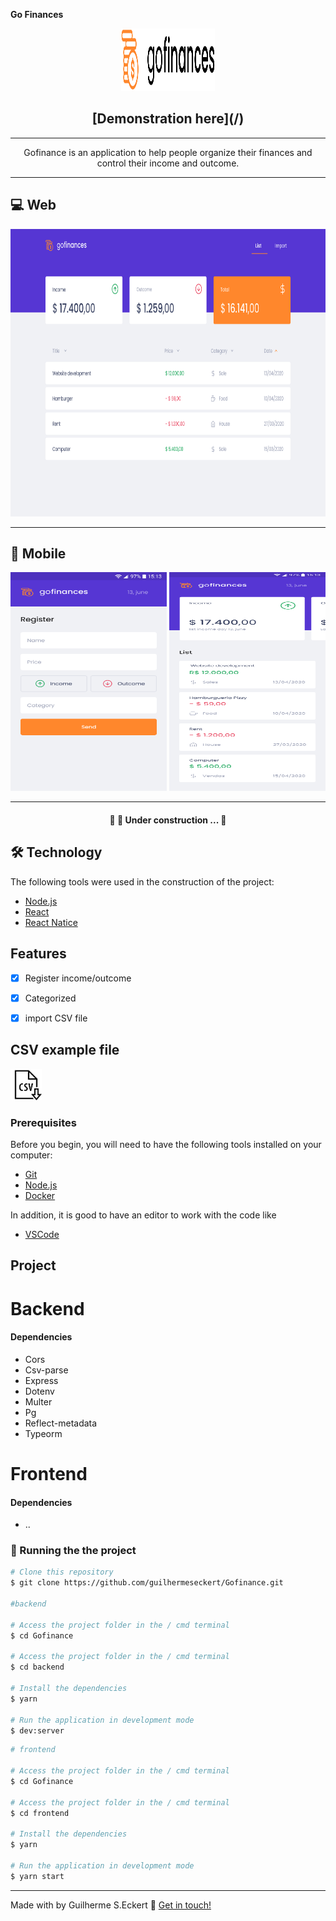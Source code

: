  **Go Finances**


<p align="center">
  <img width="150" height="100" src="img/logo.png">
</p>


<h2 align="center">
   [Demonstration here](/)
</h2>

---

<div align="center">
  Gofinance is an application to help people organize their finances and control their income and outcome.
</div>


---

## 💻 Web
 <p align="center">
  <img width="680" height="460" src="img/web.png">
</p>

---

## 📱 Mobile

<p align="center">
  <img width="250" height="350" src="img/mobile.png">
  <img width="250" height="350" src="img/mobile_1.png">
</p>


</div>

---

<h4 align="center">
	🚧  🚀 Under  construction ...  🚧
</h4>


## 🛠 Technology

The following tools were used in the construction of the project:

- [Node.js](https://nodejs.org/en/)
- [React](https://pt-br.reactjs.org/)
- [React Natice](https://reactnative.dev/)



## Features

- [x] Register income/outcome
- [x] Categorized
- [x] import CSV file


## CSV example file

<a href="./img/file.csv" download>
  <img width="50" height="50" src="./img/csv.png" alt="File">
</a>


### Prerequisites

Before you begin, you will need to have the following tools installed on your computer:

 - [Git](https://git-scm.com)
 - [Node.js](https://nodejs.org/en/)
 - [Docker](https://www.docker.com/)

In addition, it is good to have an editor to work with the code like

 - [VSCode](https://code.visualstudio.com/)


## Project

# Backend


#### Dependencies

- Cors
- Csv-parse
- Express
- Dotenv
- Multer
- Pg
- Reflect-metadata
- Typeorm



# Frontend

#### Dependencies

- ..


### 🎲 Running the the project

``` bash
# Clone this repository
$ git clone https://github.com/guilhermeseckert/Gofinance.git

#backend

# Access the project folder in the / cmd terminal
$ cd Gofinance

# Access the project folder in the / cmd terminal
$ cd backend

# Install the dependencies
$ yarn

# Run the application in development mode
$ dev:server

```


``` bash
# frontend

# Access the project folder in the / cmd terminal
$ cd Gofinance

# Access the project folder in the / cmd terminal
$ cd frontend

# Install the dependencies
$ yarn

# Run the application in development mode
$ yarn start

```



---
Made with by Guilherme S.Eckert :wave: [Get in touch!](https://www.linkedin.com/in/guilherme-eckert/)
